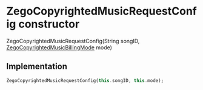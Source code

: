 


# ZegoCopyrightedMusicRequestConfig constructor







ZegoCopyrightedMusicRequestConfig(String songID, [ZegoCopyrightedMusicBillingMode](../../zego_uikit_prebuilt_live_audio_room/ZegoCopyrightedMusicBillingMode.md) mode)





## Implementation

```dart
ZegoCopyrightedMusicRequestConfig(this.songID, this.mode);
```







